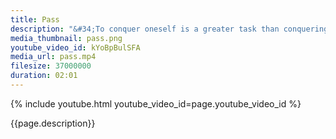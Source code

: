 ```yaml
---
title: Pass
description: "&#34;To conquer oneself is a greater task than conquering others.&#34; -- Buddha"
media_thumbnail: pass.png
youtube_video_id: kYoBpBulSFA
media_url: pass.mp4
filesize: 37000000
duration: 02:01
---
```


{% include youtube.html youtube_video_id=page.youtube_video_id %}

<div class="buddha_quote">{{page.description}}</div>
